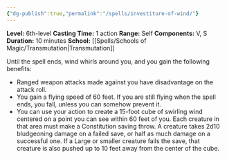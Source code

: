 ```yaml
---
{"dg-publish":true,"permalink":"/spells/investiture-of-wind/"}
---
```


**Level:** 6th-level
**Casting Time:** 1 action
**Range:** Self
**Components:** V, S
**Duration:** 10 minutes
**School:** [[Spells/Schools of Magic/Transmutation\|Transmutation]]

Until the spell ends, wind whirls around you, and you gain the following benefits:
- Ranged weapon attacks made against you have disadvantage on the attack roll.
- You gain a flying speed of 60 feet. If you are still flying when the spell ends, you fall, unless you can somehow prevent it.
- You can use your action to create a 15-foot cube of swirling wind centered on a point you can see within 60 feet of you. Each creature in that area must make a Constitution saving throw. A creature takes 2d10 bludgeoning damage on a failed save, or half as much damage on a successful one. If a Large or smaller creature fails the save, that creature is also pushed up to 10 feet away from the center of the cube.